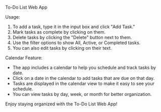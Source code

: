 To-Do List Web App

Usage:
1. To add a task, type it in the input box and click "Add Task."
2. Mark tasks as complete by clicking on them.
3. Delete tasks by clicking the "Delete" button next to them.
4. Use the filter options to show All, Active, or Completed tasks.
5. You can also edit tasks by clicking on their text.

Calendar Feature:
- The app includes a calendar to help you schedule and track tasks by date.
- Click on a date in the calendar to add tasks that are due on that day.
- Tasks are displayed in the calendar view to make it easy to see your schedule.
- You can view tasks by day, week, or month for better organization.

Enjoy staying organized with the To-Do List Web App!
